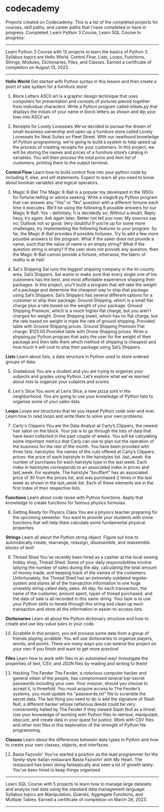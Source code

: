# codecademy
Projects created on Codecademy. This is a list of the completed projects for courses, skill paths, and career paths that I have completed or have in progress.
Completed: Learn Python 3 Course, Learn SQL Course
In progress:

*******************************
Learn Python 3
Course with 12 projects to learn the basics of Python 3. 
Syllabus topics are Hello World, Control Flow, Lists, Loops, Functions, Strings, Modules, Dictionaries, Files, and Classes.
Earned a certificate of completion on August 13, 2023.
*******************************

**Hello World**
Get started with Python syntax in this lesson and then create a point of sale system for a furniture store!

1. Block Letters
ASCII art is a graphic design technique that uses computers for presentation and consists of pictures pieced together from individual characters.
Write a Python program called initials.py that displays the initials of your name in block letters as shown and dip your toes into ASCII art.

2. Receipts for Lovely Loveseats
We’ve decided to pursue the dream of small-business ownership and open up a furniture store called Lovely Loveseats for Neat Suites on Fleet Street. With our newfound knowledge of Python programming, we’re going to build a system to help speed up the process of creating receipts for your customers.
In this project, we will be storing the names and prices of a furniture store’s catalog in variables. You will then process the total price and item list of customers, printing them to the output terminal.

**Control Flow**
Learn how to build control flow into your python code by including if, else, and elif statements. Expect to learn all you need to know about boolean variables and logical operators.

3. Magic 8-Ball
The Magic 8-Ball is a popular toy developed in the 1950s for fortune-telling or advice seeking.
Write a magic8.py Python program that can answer any “Yes” or “No” question with a different fortune each time it executes.
We’ll be using the following 9 possible answers for our Magic 8-Ball:
Yes - definitely; It is decidedly so; Without a doubt; Reply hazy, try again; Ask again later; Better not tell you now; My sources say no; Outlook not so good; Very doubtful
If you’re up for some more challenges, try implementing the following features to your program.
So far, the Magic 8-Ball provides 9 possible fortunes. Try to add a few more possible answers to the program.
What if the asker does not provide a name, such that the value of name is an empty string?
What if the question string is empty? If the user does not provide any question, then the Magic 8-Ball cannot provide a fortune, otherwise, the fabric of reality is at risk!

4. Sal's Shipping
Sal runs the biggest shipping company in the tri-county area, Sal’s Shippers. Sal wants to make sure that every single one of his customers has the best, and most affordable experience shipping their packages.
In this project, you’ll build a program that will take the weight of a package and determine the cheapest way to ship that package using Sal’s Shippers.
Sal’s Shippers has several different options for a customer to ship their package:
Ground Shipping, which is a small flat charge plus a rate based on the weight of your package.
Ground Shipping Premium, which is a much higher flat charge, but you aren’t charged for weight.
Drone Shipping (new), which has no flat charge, but the rate based on weight is triple the rate of ground shipping.
Provided table with Ground Shipping prices.
Ground Shipping Premium Flat charge: $125.00
Provided table with Drone Shipping prices.
Write a shipping.py Python program that asks the user for the weight of their package and then tells them which method of shipping is cheapest and how much it will cost to ship their package using Sal’s Shippers.

**Lists**
Learn about lists, a data structure in Python used to store ordered groups of data.

5. Gradebook
You are a student and you are trying to organize your subjects and grades using Python. Let’s explore what we’ve learned about lists to organize your subjects and scores.

6. Len's Slice
You work at Len’s Slice, a new pizza joint in the neighborhood. You are going to use your knowledge of Python lists to organize some of your sales data.

**Loops**
Loops are structures that let you repeat Python code over and over. Learn how to read loops and write them to solve your own problems.

7. Carly's Clippers
You are the Data Analyst at Carly’s Clippers, the newest hair salon on the block. Your job is to go through the lists of data that have been collected in the past couple of weeks. You will be calculating some important metrics that Carly can use to plan out the operation of the business for the rest of the month.
You have been provided with three lists:
hairstyles: the names of the cuts offered at Carly’s Clippers.
prices: the price of each hairstyle in the hairstyles list.
last_week: the number of purchases for each hairstyle type in the last week.
Each index in hairstyles corresponds to an associated index in prices and last_week.
For example, The hairstyle "bouffant" has an associated price of 30 from the prices list, and was purchased 2 times in the last week as shown in the last_week list. Each of these elements are in the first index of their respective lists.

**Functions**
Learn about code reuse with Python functions. Apply that knowledge to create functions for famous physics formulas.

8. Getting Ready for Physics Class
You are a physics teacher preparing for the upcoming semester. You want to provide your students with some functions that will help them calculate some fundamental physical properties.

**Strings**
Learn all about the Python string object. Figure out how to automatically create, rearrange, reassign, disassemble, and reassemble blocks of text!

9. Thread Shed
You’ve recently been hired as a cashier at the local sewing hobby shop, Thread Shed. Some of your daily responsibilities involve tallying the number of sales during the day, calculating the total amount of money made, and keeping track of the names of the customers.
Unfortunately, the Thread Shed has an extremely outdated register system and stores all of the transaction information in one huge unwieldy string called daily_sales.
All day, for each transaction, the name of the customer, amount spent, types of thread purchased, and the date of sale is all recorded in this same string. Your task is to use your Python skills to iterate through this string and clean up each transaction and store all the information in easier-to-access lists.

**Dictionaries**
Learn all about the Python dictionary structure and how to create and use key-value pairs in your code.

10. Scrabble
In this project, you will process some data from a group of friends playing scrabble. You will use dictionaries to organize players, words, and points.
There are many ways you can extend this project on your own if you finish and want to get more practice!

**Files**
Learn how to work with files in an automated way! Investigate the properties of text, CSV, and JSON files by reading and writing to them!

11. Hacking The Fender
The Fender, a notorious computer hacker and general villain of the people, has compromised several top-secret passwords including your own. Your mission, should you choose to accept it, is threefold. You must acquire access to The Fender‘s systems, you must update his "passwords.txt" file to scramble the secret data. The last thing you need to do is add the signature of Slash Null, a different hacker whose nefarious deeds could be very conveniently halted by The Fender if they viewed Slash Null as a threat.
Use your knowledge of working with Python files to retrieve, manipulate, obscure, and create data in your quest for justice. Work with CSV files and other text files in this exploration of the strength of Python file programming.

**Classes**
Learn about the differences between data types in Python and how to create your own classes, objects, and interfaces.

12. Basta Fazoolin'
You’ve started a position as the lead programmer for the family-style Italian restaurant Basta Fazoolin’ with My Heart. The restaurant has been doing fantastically and seen a lot of growth lately. You’ve been hired to keep things organized.

*******************************
Learn SQL
Course with 5 projects to learn how to manage large datasets and analyze real data using the standard data management language. 
Syllabus topics are Manipulation, Queries, Aggregate Functions, and Multiple Tables.
Earned a certificate of completion on March 26, 2023.
*******************************